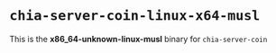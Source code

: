 # `chia-server-coin-linux-x64-musl`

This is the **x86_64-unknown-linux-musl** binary for `chia-server-coin`
